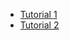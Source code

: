 - [Tutorial 1](https://youtu.be/sUzM-vIC-s4?si=mFKFwb7Ptph-e5Yn)
- [Tutorial 2](https://realpython.com/python-sockets/)